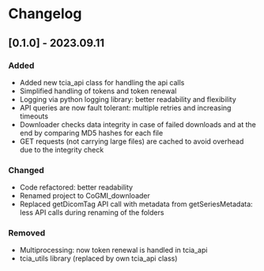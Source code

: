 # Changelog
## [0.1.0] - 2023.09.11

### Added
- Added new tcia_api class for handling the api calls
- Simplified handling of tokens and token renewal
- Logging via python logging library: better readability and flexibility
- API queries are now fault tolerant: multiple retries and increasing timeouts
- Downloader checks data integrity in case of failed downloads and at the end by comparing MD5 hashes for each file
- GET requests (not carrying large files) are cached to avoid overhead due to the integrity check

### Changed
- Code refactored: better readability
- Renamed project to CoGMI_downloader
- Replaced getDicomTag API call with metadata from getSeriesMetadata: less API calls during renaming of the folders

### Removed
- Multiprocessing: now token renewal is handled in tcia_api
- tcia_utils library (replaced by own tcia_api class)
